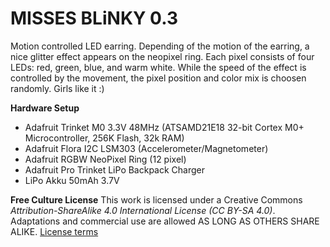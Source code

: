 # MISSES BLiNKY 0.3

Motion controlled LED earring. Depending of the motion of the earring, a nice glitter effect appears on the neopixel ring. Each pixel consists of four LEDs: red, green, blue, and warm white. While the speed of the effect is controlled by the movement, the pixel position and color mix is choosen randomly. Girls like it :)

**Hardware Setup**
- Adafruit Trinket M0 3.3V 48MHz (ATSAMD21E18 32-bit Cortex M0+ Microcontroller, 256K Flash, 32k RAM)
- Adafruit Flora I2C LSM303 (Accelerometer/Magnetometer)
- Adafruit RGBW NeoPixel Ring (12 pixel)
- Adafruit Pro Trinket LiPo Backpack Charger
- LiPo Akku 50mAh 3.7V

**Free Culture License**
This work is licensed under a Creative Commons *Attribution-ShareAlike 4.0 International License (CC BY-SA 4.0)*.
Adaptations and commercial use are allowed AS LONG AS OTHERS SHARE ALIKE. [License terms](https://creativecommons.org/licenses/by-sa/4.0/)
